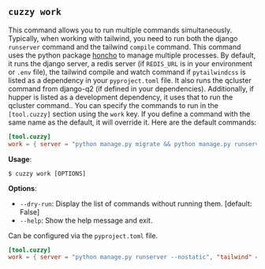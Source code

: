 ## `cuzzy work`

This command allows you to run multiple commands simultaneously. Typically, when working with tailwind, you need to run
both the django `runserver` command and the tailwind `compile` command. This command uses the python package [honcho](https://github.com/nickstenning/honcho) to
manage multiple processes. By default, it runs the django server, a redis server (if `REDIS_URL` is in your environment
or `.env` file), the tailwind compile and watch command if `pytailwindcss` is listed as a dependency in
your `pyproject.toml` file.  It also runs the qcluster command from django-q2 (if defined in your dependencies).
Additionally, if hupper is listed as a development dependency, it uses that to run the qcluster command..
You can specify the commands to run in the `[tool.cuzzy]` section using the `work` key. If
you define a command with the same name as the default, it will override it. Here are the default commands:

```toml
[tool.cuzzy]
work = { server = "python manage.py migrate && python manage.py runserver --nostatic", tailwind = "tailwindcss -i project_name/static/css/input.css -o project_name/static/css/output.css --watch", redis = "redis-server" }
```
**Usage**:

```console
$ cuzzy work [OPTIONS]
```

**Options**:

* `--dry-run`: Display the list of commands without running them. [default: False]
* `--help`: Show the help message and exit.

Can be configured via the `pyproject.toml` file.

```toml
[tool.cuzzy]
work = { server = "python manage.py runserver --nostatic", "tailwind" = "poe t", "worker" = "python manage.py qcluster" }
```